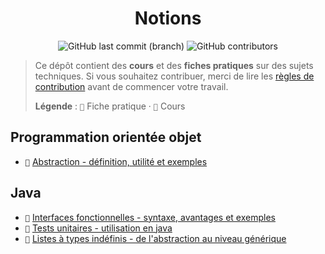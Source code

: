 <p align="center">
	<h1 align="center">Notions</h1>
	<p align="center">
		<img alt="GitHub last commit (branch)" src="https://img.shields.io/github/last-commit/readthedocs-fr/notions/master?label=derni%C3%A8re%20mise%20%C3%A0%20jour&style=flat-square">
		<img alt="GitHub contributors" src="https://img.shields.io/github/contributors/readthedocs-fr/notions?color=blue&style=flat-square">
	</p>
</p>

> Ce dépôt contient des **cours** et des **fiches pratiques** sur des sujets techniques.
> Si vous souhaitez contribuer, merci de lire les [règles de contribution](CONTRIBUTING.md) avant de commencer votre travail.
>
> **Légende** :
> `📑` Fiche pratique · `📖` Cours

## Programmation orientée objet

- `📑` [Abstraction - définition, utilité et exemples](poo/abstraction)

## Java

- `📑` [Interfaces fonctionnelles - syntaxe, avantages et exemples](java/interfaces_fonctionnelles)
- `📑` [Tests unitaires - utilisation en java](java/tests_unitaires)
- `📑` [Listes à types indéfinis - de l'abstraction au niveau générique](java/généricité/listes_wildcard)
